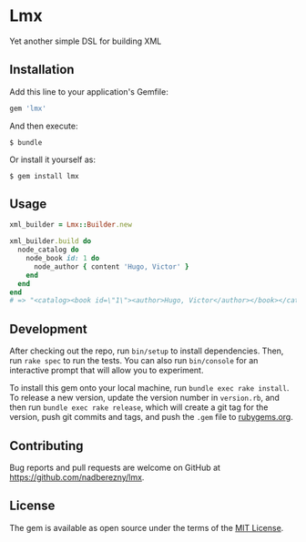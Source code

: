 # Lmx

Yet another simple DSL for building XML


## Installation

Add this line to your application's Gemfile:

```ruby
gem 'lmx'
```

And then execute:

    $ bundle

Or install it yourself as:

    $ gem install lmx

## Usage

```ruby
xml_builder = Lmx::Builder.new

xml_builder.build do
  node_catalog do
    node_book id: 1 do
      node_author { content 'Hugo, Victor' }
    end
  end
end
# => "<catalog><book id=\"1\"><author>Hugo, Victor</author></book></catalog>"

```

## Development

After checking out the repo, run `bin/setup` to install dependencies. Then, run `rake spec` to run the tests. You can also run `bin/console` for an interactive prompt that will allow you to experiment.

To install this gem onto your local machine, run `bundle exec rake install`. To release a new version, update the version number in `version.rb`, and then run `bundle exec rake release`, which will create a git tag for the version, push git commits and tags, and push the `.gem` file to [rubygems.org](https://rubygems.org).

## Contributing

Bug reports and pull requests are welcome on GitHub at https://github.com/nadberezny/lmx.


## License

The gem is available as open source under the terms of the [MIT License](http://opensource.org/licenses/MIT).

